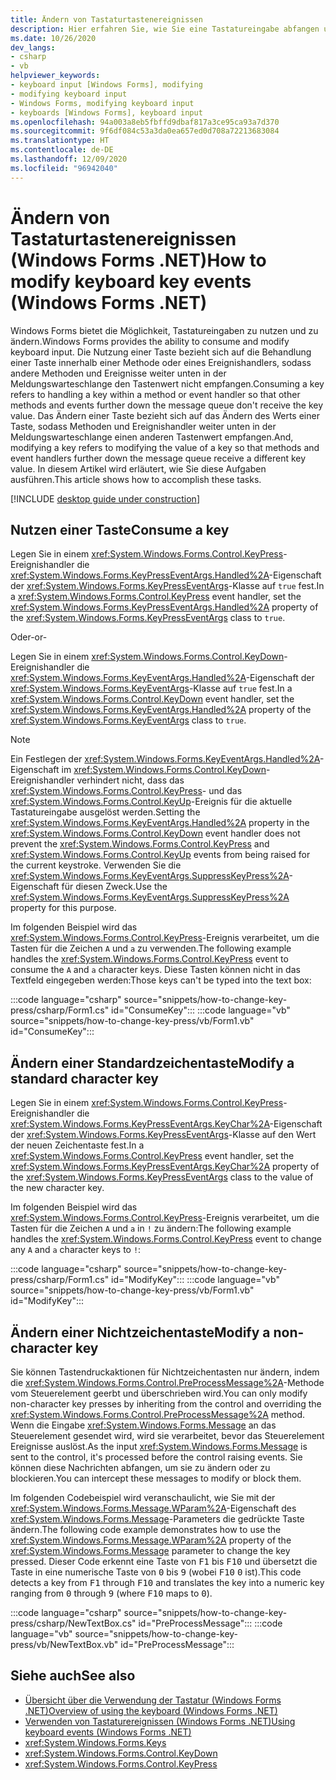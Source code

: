 ```yaml
---
title: Ändern von Tastaturtastenereignissen
description: Hier erfahren Sie, wie Sie eine Tastatureingabe abfangen und dann ändern, welche Taste in einer Windows Forms-.NET-Anwendung gedrückt wird.
ms.date: 10/26/2020
dev_langs:
- csharp
- vb
helpviewer_keywords:
- keyboard input [Windows Forms], modifying
- modifying keyboard input
- Windows Forms, modifying keyboard input
- keyboards [Windows Forms], keyboard input
ms.openlocfilehash: 94a003a8eb5fbffd9dbaf817a3ce95ca93a7d370
ms.sourcegitcommit: 9f6df084c53a3da0ea657ed0d708a72213683084
ms.translationtype: HT
ms.contentlocale: de-DE
ms.lasthandoff: 12/09/2020
ms.locfileid: "96942040"
---
```

# <a name="how-to-modify-keyboard-key-events-windows-forms-net"></a><span data-ttu-id="78a28-103">Ändern von Tastaturtastenereignissen (Windows Forms .NET)</span><span class="sxs-lookup"><span data-stu-id="78a28-103">How to modify keyboard key events (Windows Forms .NET)</span></span>

<span data-ttu-id="78a28-104">Windows Forms bietet die Möglichkeit, Tastatureingaben zu nutzen und zu ändern.</span><span class="sxs-lookup"><span data-stu-id="78a28-104">Windows Forms provides the ability to consume and modify keyboard input.</span></span> <span data-ttu-id="78a28-105">Die Nutzung einer Taste bezieht sich auf die Behandlung einer Taste innerhalb einer Methode oder eines Ereignishandlers, sodass andere Methoden und Ereignisse weiter unten in der Meldungswarteschlange den Tastenwert nicht empfangen.</span><span class="sxs-lookup"><span data-stu-id="78a28-105">Consuming a key refers to handling a key within a method or event handler so that other methods and events further down the message queue don't receive the key value.</span></span> <span data-ttu-id="78a28-106">Das Ändern einer Taste bezieht sich auf das Ändern des Werts einer Taste, sodass Methoden und Ereignishandler weiter unten in der Meldungswarteschlange einen anderen Tastenwert empfangen.</span><span class="sxs-lookup"><span data-stu-id="78a28-106">And, modifying a key refers to modifying the value of a key so that methods and event handlers further down the message queue receive a different key value.</span></span> <span data-ttu-id="78a28-107">In diesem Artikel wird erläutert, wie Sie diese Aufgaben ausführen.</span><span class="sxs-lookup"><span data-stu-id="78a28-107">This article shows how to accomplish these tasks.</span></span>

[!INCLUDE [desktop guide under construction](../../includes/desktop-guide-preview-note.md)]

## <a name="consume-a-key"></a><span data-ttu-id="78a28-108">Nutzen einer Taste</span><span class="sxs-lookup"><span data-stu-id="78a28-108">Consume a key</span></span>

<span data-ttu-id="78a28-109">Legen Sie in einem <xref:System.Windows.Forms.Control.KeyPress>-Ereignishandler die <xref:System.Windows.Forms.KeyPressEventArgs.Handled%2A>-Eigenschaft der <xref:System.Windows.Forms.KeyPressEventArgs>-Klasse auf `true` fest.</span><span class="sxs-lookup"><span data-stu-id="78a28-109">In a <xref:System.Windows.Forms.Control.KeyPress> event handler, set the <xref:System.Windows.Forms.KeyPressEventArgs.Handled%2A> property of the <xref:System.Windows.Forms.KeyPressEventArgs> class to `true`.</span></span>

<span data-ttu-id="78a28-110">Oder</span><span class="sxs-lookup"><span data-stu-id="78a28-110">-or-</span></span>

<span data-ttu-id="78a28-111">Legen Sie in einem <xref:System.Windows.Forms.Control.KeyDown>-Ereignishandler die <xref:System.Windows.Forms.KeyEventArgs.Handled%2A>-Eigenschaft der <xref:System.Windows.Forms.KeyEventArgs>-Klasse auf `true` fest.</span><span class="sxs-lookup"><span data-stu-id="78a28-111">In a <xref:System.Windows.Forms.Control.KeyDown> event handler, set the <xref:System.Windows.Forms.KeyEventArgs.Handled%2A> property of the <xref:System.Windows.Forms.KeyEventArgs> class to `true`.</span></span>

> [!NOTE]
> <span data-ttu-id="78a28-112">Ein Festlegen der <xref:System.Windows.Forms.KeyEventArgs.Handled%2A>-Eigenschaft im <xref:System.Windows.Forms.Control.KeyDown>-Ereignishandler verhindert nicht, dass das <xref:System.Windows.Forms.Control.KeyPress>- und das <xref:System.Windows.Forms.Control.KeyUp>-Ereignis für die aktuelle Tastatureingabe ausgelöst werden.</span><span class="sxs-lookup"><span data-stu-id="78a28-112">Setting the <xref:System.Windows.Forms.KeyEventArgs.Handled%2A> property in the <xref:System.Windows.Forms.Control.KeyDown> event handler does not prevent the <xref:System.Windows.Forms.Control.KeyPress> and <xref:System.Windows.Forms.Control.KeyUp> events from being raised for the current keystroke.</span></span> <span data-ttu-id="78a28-113">Verwenden Sie die <xref:System.Windows.Forms.KeyEventArgs.SuppressKeyPress%2A>-Eigenschaft für diesen Zweck.</span><span class="sxs-lookup"><span data-stu-id="78a28-113">Use the <xref:System.Windows.Forms.KeyEventArgs.SuppressKeyPress%2A> property for this purpose.</span></span>

<span data-ttu-id="78a28-114">Im folgenden Beispiel wird das <xref:System.Windows.Forms.Control.KeyPress>-Ereignis verarbeitet, um die Tasten für die Zeichen `A` und `a` zu verwenden.</span><span class="sxs-lookup"><span data-stu-id="78a28-114">The following example handles the <xref:System.Windows.Forms.Control.KeyPress> event to consume the `A` and `a` character keys.</span></span> <span data-ttu-id="78a28-115">Diese Tasten können nicht in das Textfeld eingegeben werden:</span><span class="sxs-lookup"><span data-stu-id="78a28-115">Those keys can't be typed into the text box:</span></span>

:::code language="csharp" source="snippets/how-to-change-key-press/csharp/Form1.cs" id="ConsumeKey":::
:::code language="vb" source="snippets/how-to-change-key-press/vb/Form1.vb" id="ConsumeKey":::

## <a name="modify-a-standard-character-key"></a><span data-ttu-id="78a28-116">Ändern einer Standardzeichentaste</span><span class="sxs-lookup"><span data-stu-id="78a28-116">Modify a standard character key</span></span>

<span data-ttu-id="78a28-117">Legen Sie in einem <xref:System.Windows.Forms.Control.KeyPress>-Ereignishandler die <xref:System.Windows.Forms.KeyPressEventArgs.KeyChar%2A>-Eigenschaft der <xref:System.Windows.Forms.KeyPressEventArgs>-Klasse auf den Wert der neuen Zeichentaste fest.</span><span class="sxs-lookup"><span data-stu-id="78a28-117">In a <xref:System.Windows.Forms.Control.KeyPress> event handler, set the <xref:System.Windows.Forms.KeyPressEventArgs.KeyChar%2A> property of the <xref:System.Windows.Forms.KeyPressEventArgs> class to the value of the new character key.</span></span>

<span data-ttu-id="78a28-118">Im folgenden Beispiel wird das <xref:System.Windows.Forms.Control.KeyPress>-Ereignis verarbeitet, um die Tasten für die Zeichen `A` und `a` in `!` zu ändern:</span><span class="sxs-lookup"><span data-stu-id="78a28-118">The following example handles the <xref:System.Windows.Forms.Control.KeyPress> event to change any `A` and `a` character keys to `!`:</span></span>

:::code language="csharp" source="snippets/how-to-change-key-press/csharp/Form1.cs" id="ModifyKey":::
:::code language="vb" source="snippets/how-to-change-key-press/vb/Form1.vb" id="ModifyKey":::

## <a name="modify-a-non-character-key"></a><span data-ttu-id="78a28-119">Ändern einer Nichtzeichentaste</span><span class="sxs-lookup"><span data-stu-id="78a28-119">Modify a non-character key</span></span>

<span data-ttu-id="78a28-120">Sie können Tastendruckaktionen für Nichtzeichentasten nur ändern, indem die <xref:System.Windows.Forms.Control.PreProcessMessage%2A>-Methode vom Steuerelement geerbt und überschrieben wird.</span><span class="sxs-lookup"><span data-stu-id="78a28-120">You can only modify non-character key presses by inheriting from the control and overriding the <xref:System.Windows.Forms.Control.PreProcessMessage%2A> method.</span></span> <span data-ttu-id="78a28-121">Wenn die Eingabe <xref:System.Windows.Forms.Message> an das Steuerelement gesendet wird, wird sie verarbeitet, bevor das Steuerelement Ereignisse auslöst.</span><span class="sxs-lookup"><span data-stu-id="78a28-121">As the   input <xref:System.Windows.Forms.Message> is sent to the control, it's processed before the control raising events.</span></span> <span data-ttu-id="78a28-122">Sie können diese Nachrichten abfangen, um sie zu ändern oder zu blockieren.</span><span class="sxs-lookup"><span data-stu-id="78a28-122">You can intercept these messages to modify or block them.</span></span>

<span data-ttu-id="78a28-123">Im folgenden Codebeispiel wird veranschaulicht, wie Sie mit der <xref:System.Windows.Forms.Message.WParam%2A>-Eigenschaft des <xref:System.Windows.Forms.Message>-Parameters die gedrückte Taste ändern.</span><span class="sxs-lookup"><span data-stu-id="78a28-123">The following code example demonstrates how to use the <xref:System.Windows.Forms.Message.WParam%2A> property of the <xref:System.Windows.Forms.Message> parameter to change the key pressed.</span></span> <span data-ttu-id="78a28-124">Dieser Code erkennt eine Taste von <kbd>F1</kbd> bis <kbd>F10</kbd> und übersetzt die Taste in eine numerische Taste von <kbd>0</kbd> bis <kbd>9</kbd> (wobei <kbd>F10</kbd> <kbd>0</kbd> ist).</span><span class="sxs-lookup"><span data-stu-id="78a28-124">This code detects a key from <kbd>F1</kbd> through <kbd>F10</kbd> and translates the key into a numeric key ranging from <kbd>0</kbd> through <kbd>9</kbd> (where <kbd>F10</kbd> maps to <kbd>0</kbd>).</span></span>

:::code language="csharp" source="snippets/how-to-change-key-press/csharp/NewTextBox.cs" id="PreProcessMessage":::
:::code language="vb" source="snippets/how-to-change-key-press/vb/NewTextBox.vb" id="PreProcessMessage":::

## <a name="see-also"></a><span data-ttu-id="78a28-125">Siehe auch</span><span class="sxs-lookup"><span data-stu-id="78a28-125">See also</span></span>

- [<span data-ttu-id="78a28-126">Übersicht über die Verwendung der Tastatur (Windows Forms .NET)</span><span class="sxs-lookup"><span data-stu-id="78a28-126">Overview of using the keyboard (Windows Forms .NET)</span></span>](overview.md)
- [<span data-ttu-id="78a28-127">Verwenden von Tastaturereignissen (Windows Forms .NET)</span><span class="sxs-lookup"><span data-stu-id="78a28-127">Using keyboard events (Windows Forms .NET)</span></span>](events.md)
- <xref:System.Windows.Forms.Keys>
- <xref:System.Windows.Forms.Control.KeyDown>
- <xref:System.Windows.Forms.Control.KeyPress>

